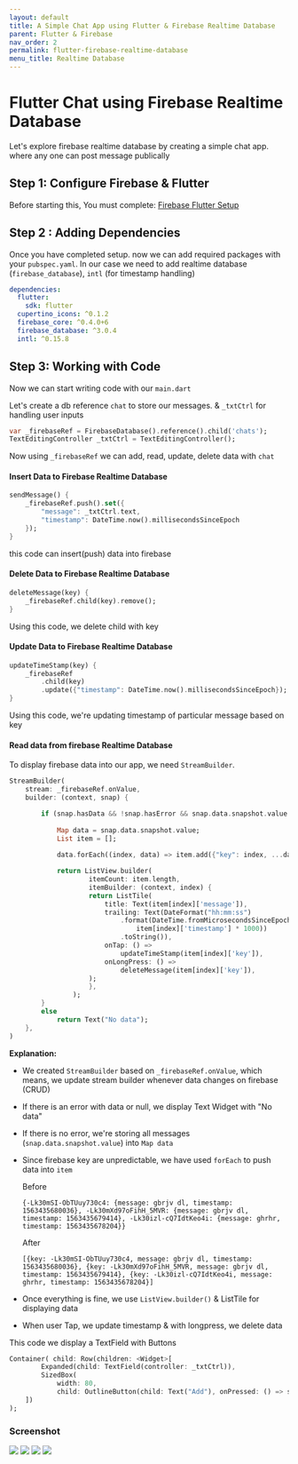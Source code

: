 ```yaml
---
layout: default
title: A Simple Chat App using Flutter & Firebase Realtime Database
parent: Flutter & Firebase
nav_order: 2
permalink: flutter-firebase-realtime-database
menu_title: Realtime Database
---
```


# Flutter Chat using Firebase Realtime Database

Let's explore firebase realtime database by creating a simple chat app. where any one can post message publically 

## Step 1: Configure Firebase & Flutter

Before starting this, You must complete: [Firebase Flutter Setup](/flutter-firebase-setup)

## Step 2 : Adding Dependencies

Once you have completed setup. now we can add required packages with your `pubspec.yaml`. In our case we need to add realtime database (`firebase_database`), `intl` (for timestamp handling)

```yaml
dependencies:
  flutter:
    sdk: flutter
  cupertino_icons: ^0.1.2
  firebase_core: ^0.4.0+6
  firebase_database: ^3.0.4
  intl: ^0.15.8
```

## Step 3: Working with Code

Now we can start writing code with our `main.dart`

Let's create a db reference `chat` to store our messages. & `_txtCtrl` for handling user inputs

```dart
var _firebaseRef = FirebaseDatabase().reference().child('chats');
TextEditingController _txtCtrl = TextEditingController();
```

Now using `_firebaseRef` we can add, read, update, delete data with `chat`

#### Insert Data to Firebase Realtime Database

```dart
sendMessage() {
    _firebaseRef.push().set({
        "message": _txtCtrl.text,
        "timestamp": DateTime.now().millisecondsSinceEpoch
    });
}
```
this code can insert(push) data into firebase

#### Delete Data to Firebase Realtime Database

```dart
deleteMessage(key) {
    _firebaseRef.child(key).remove();
}
```
Using this code, we delete child with key

#### Update Data to Firebase Realtime Database

```dart
updateTimeStamp(key) {
    _firebaseRef
        .child(key)
        .update({"timestamp": DateTime.now().millisecondsSinceEpoch});
}
```
Using this code, we're updating timestamp of particular message based on key

#### Read data from firebase Realtime Database

To display firebase data into our app, we need `StreamBuilder`.

```dart
StreamBuilder(
    stream: _firebaseRef.onValue,
    builder: (context, snap) {

        if (snap.hasData && !snap.hasError && snap.data.snapshot.value != null) {
            
            Map data = snap.data.snapshot.value;
            List item = [];
            
            data.forEach((index, data) => item.add({"key": index, ...data}));

            return ListView.builder(
                    itemCount: item.length,
                    itemBuilder: (context, index) {
                    return ListTile(
                        title: Text(item[index]['message']),
                        trailing: Text(DateFormat("hh:mm:ss")
                            .format(DateTime.fromMicrosecondsSinceEpoch(
                                item[index]['timestamp'] * 1000))
                            .toString()),
                        onTap: () =>
                            updateTimeStamp(item[index]['key']),
                        onLongPress: () =>
                            deleteMessage(item[index]['key']),
                    );
                    },
                );
        }
        else
            return Text("No data");
    },
)
```

**Explanation:**
- We created `StreamBuilder` based on `_firebaseRef.onValue`, which means, we update stream builder whenever data changes on firebase (CRUD)
- If there is an error with data or null, we display Text Widget with "No data"
- If there is no error, we're storing all messages (`snap.data.snapshot.value`) into `Map data`
- Since firebase key are unpredictable, we have used `forEach` to push data into `item`
    
    Before
    
    ```
    {-Lk30mSI-ObTUuy730c4: {message: gbrjv dl, timestamp: 1563435680036}, -Lk30mXd97oFihH_5MVR: {message: gbrjv dl, timestamp: 1563435679414}, -Lk30izl-cQ7IdtKeo4i: {message: ghrhr, timestamp: 1563435678204}}
    ```
    
    After
    
    ```
    [{key: -Lk30mSI-ObTUuy730c4, message: gbrjv dl, timestamp: 1563435680036}, {key: -Lk30mXd97oFihH_5MVR, message: gbrjv dl, timestamp: 1563435679414}, {key: -Lk30izl-cQ7IdtKeo4i, message: ghrhr, timestamp: 1563435678204}]
    ```
- Once everything is fine, we use `ListView.builder()` & ListTile for displaying data
- When user Tap, we update timestamp & with longpress, we delete data

This code we display a TextField with Buttons

```dart
Container( child: Row(children: <Widget>[
        Expanded(child: TextField(controller: _txtCtrl)),
        SizedBox(
            width: 80,
            child: OutlineButton(child: Text("Add"), onPressed: () => sendMessage()))
    ])
);
```

### Screenshot

<img src="assets/images/screenshots/firebase/chat1.png"> <img src="assets/images/screenshots/firebase/chat2.png"> <img src="assets/images/screenshots/firebase/chat3.png"> <img src="assets/images/screenshots/firebase/chat4.png">